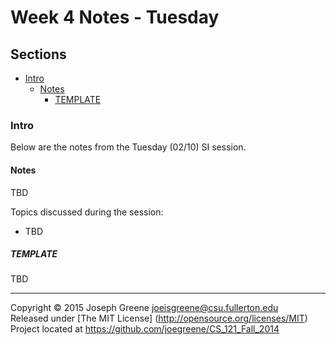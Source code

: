 # Week 4 Notes - Tuesday

## Sections
- [Intro](#intro)
  - [Notes](#notes)
    - [TEMPLATE](#template)
    
### Intro
Below are the notes from the Tuesday (02/10) SI session.

#### Notes
TBD

Topics discussed during the session:
- TBD

##### TEMPLATE
TBD

-------------------------------------------------------------------------------

Copyright &copy; 2015 Joseph Greene <joeisgreene@csu.fullerton.edu>  
Released under [The MIT License] (http://opensource.org/licenses/MIT)  
Project located at <https://github.com/joegreene/CS_121_Fall_2014>